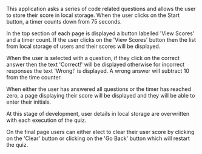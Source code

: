This application asks a series of code related questions and allows the user to store their score in local storage.
When the user clicks on the Start button, a timer counts down from 75 seconds.

In the top section of each page is displayed a button labelled 'View Scores' and a timer count.
If the user clicks on the 'View Scores' button then the list from local storage of users and their scores will be displayed.

When the user is selected with a question, if they click on the correct answer then the text 'Correct!' will be displayed otherwise for 
incorrect responses the text 'Wrong!' is displayed.  A wrong answer will subtract 10 from the time counter.

When either the user has answered all questions or the timer has reached zero, a page displaying their score will be displayed and they
will be able to enter their initials.

At this stage of development, user details in local storage are overwritten with each execution of the quiz.

On the final page users can either elect to clear their user score by clicking on the 'Clear' button or clicking on the 'Go Back' button which will restart the quiz.
